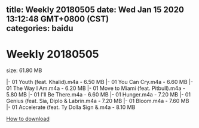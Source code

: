 
title: Weekly 20180505
date: Wed Jan 15 2020 13:12:48 GMT+0800 (CST)    
categories: baidu
---

# Weekly 20180505
size: 61.80 MB
 
 
|- 01 Youth (feat. Khalid).m4a - 6.50 MB
|- 01 You Can Cry.m4a - 6.60 MB
|- 01 The Way I Am.m4a - 6.20 MB
|- 01 Move to Miami (feat. Pitbull).m4a - 5.80 MB
|- 01 I'll Be There.m4a - 6.60 MB
|- 01 Hunger.m4a - 7.20 MB
|- 01 Genius (feat. Sia, Diplo & Labrin.m4a - 7.20 MB
|- 01 Bloom.m4a - 7.60 MB
|- 01 Accelerate (feat. Ty Dolla $ign &.m4a - 8.10 MB

[How to download](https://bpcam.bemobtrk.com/go/2ceec3aa-1ca2-46d6-b9ff-aaa5c184517c?jno=413)